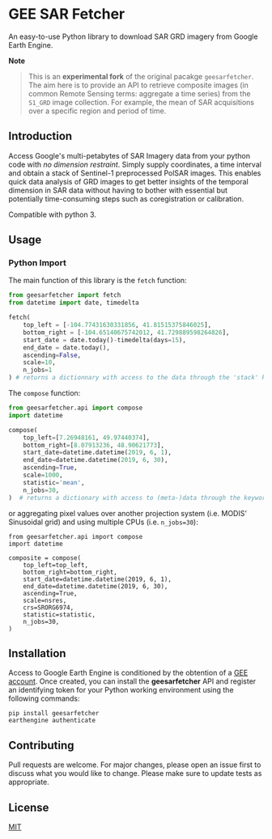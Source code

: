 # GEE SAR Fetcher
An easy-to-use Python library to download SAR GRD imagery from Google Earth Engine.


**Note**

> This is an **experimental fork** of the original pacakge `geesarfetcher`.
> The aim here is to provide an API to retrieve composite images (in common Remote Sensing terms: aggregate a time series) from the `S1_GRD` image collection.
> For example, the mean of SAR acquisitions over a specific region and period of time.


## Introduction
Access Google's multi-petabytes of SAR Imagery data from your python code with *no dimension restraint*. Simply supply coordinates, a time interval and obtain a stack of Sentinel-1 preprocessed PolSAR images.
This enables quick data analysis of GRD images to get better insights of the temporal dimension in SAR data without having to bother with essential but potentially time-consuming steps such as coregistration or calibration. 

Compatible with python 3.

## Usage

### Python Import

The main function of this library is the ``fetch`` function:
```python
from geesarfetcher import fetch
from datetime import date, timedelta

fetch(
    top_left = [-104.77431630331856, 41.81515375846025], 
    bottom_right = [-104.65140675742012, 41.729889598264826],
    start_date = date.today()-timedelta(days=15),
    end_date = date.today(),
    ascending=False,
    scale=10,
    n_jobs=1
) # returns a dictionnary with access to the data through the 'stack' keyword and to its timestamps through the 'timestamps' keyword
```

The ``compose`` function:
```python
from geesarfetcher.api import compose
import datetime

compose(
    top_left=[7.26948161, 49.97440374],
    bottom_right=[8.07913236, 48.90621773],
    start_date=datetime.datetime(2019, 6, 1),
    end_date=datetime.datetime(2019, 6, 30),
    ascending=True,
    scale=1000,
    statistic='mean',
    n_jobs=30,
)  # returns a dictionary with access to (meta-)data through the keywords 'stack', 'coordinates' and 'timestamps' 
```
or aggregating pixel values over another projection system (i.e. MODIS' Sinusoidal grid) and using multiple CPUs (i.e. `n_jobs=30`):
```
from geesarfetcher.api import compose
import datetime

composite = compose(
    top_left=top_left,
    bottom_right=bottom_right,
    start_date=datetime.datetime(2019, 6, 1),
    end_date=datetime.datetime(2019, 6, 30),
    ascending=True,
    scale=nsres,
    crs=SRORG6974,
    statistic=statistic,
    n_jobs=30,
)
```

## Installation
Access to Google Earth Engine is conditioned by the obtention of a [GEE account](https://earthengine.google.com/).
Once created, you can install the **geesarfetcher** API and register an identifying token for your Python working environment using the following commands:
```
pip install geesarfetcher
earthengine authenticate
```

## Contributing

Pull requests are welcome. For major changes, please open an issue first to discuss what you would like to change.
Please make sure to update tests as appropriate.

## License
[MIT](https://choosealicense.com/licenses/mit/)
